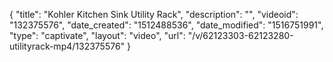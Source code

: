 {
    "title": "Kohler Kitchen Sink Utility Rack",
    "description": "",
    "videoid": "132375576",
    "date_created": "1512488536",
    "date_modified": "1516751991",
    "type": "captivate",
    "layout": "video",
    "url": "\/v\/62123303-62123280-utilityrack-mp4\/132375576"
}
